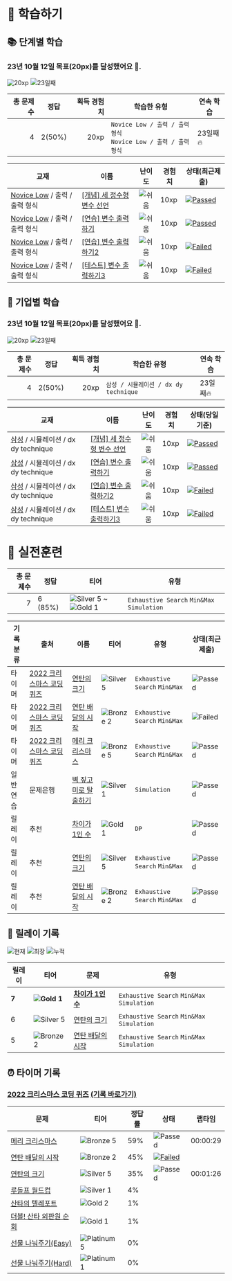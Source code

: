 
# 📖 학습하기 

## 📚 단계별 학습
### 23년 10월 12일 목표(20px)를 달성했어요 🥳.

![20xp](https://img.shields.io/badge/EXP-20xp-%235cb85c.svg?for-the-badge)
![23일째](https://img.shields.io/badge/연속학습-23일째-%23E34F26.svg?for-the-badge)

|총 문제수|정답|획득 경험치|학습한 유형|연속 학습|
|---:|---|---:|---|---|
|4|2(50%)|20xp|`Novice Low / 출력 / 출력 형식`<br/>`Novice Low / 출력 / 출력 형식`|23일째🔥|

|교재|이름|난이도|경험치|상태(최근제출)|
|---|---|:---:|---|---|
|[Novice Low](https://www.codetree.ai/missions?missionId=4) / 출력 / 출력 형식|[[개념] 세 정수형 변수 선언](https://www.codetree.ai/missions/4/problems/declaration-of-three-natural-numbers/introduction)|![쉬움][easy]|10xp|[![Passed][passed]]([231012/five/five.py](https://github.com/chaht01/codetree-TILs/blob/ab41844ad9143e037bc6791ed7e23be29f3f6319/231012/five/five.py))|
|[Novice Low](https://www.codetree.ai/missions?missionId=4) / 출력 / 출력 형식|[[연습] 변수 출력하기](https://www.codetree.ai/missions/4/problems/outputing-variables/description)|![쉬움][easy]|10xp|[![Passed][passed]]([231012/five/five.py](https://github.com/chaht01/codetree-TILs/blob/ab41844ad9143e037bc6791ed7e23be29f3f6319/231012/five/five.py))|
|[Novice Low](https://www.codetree.ai/missions?missionId=4) / 출력 / 출력 형식|[[연습] 변수 출력하기2](https://www.codetree.ai/missions/4/problems/outputing-variables/description)|![쉬움][easy]|10xp|[![Failed][failed]]([231012/five/five.py](https://github.com/chaht01/codetree-TILs/blob/ab41844ad9143e037bc6791ed7e23be29f3f6319/231012/five/five.py))|
|[Novice Low](https://www.codetree.ai/missions?missionId=4) / 출력 / 출력 형식|[[테스트] 변수 출력하기3](https://www.codetree.ai/missions/4/problems/outputing-variables-3/description)|![쉬움][easy]|10xp|[![Failed][failed]]([231012/five/five.py](https://github.com/chaht01/codetree-TILs/blob/ab41844ad9143e037bc6791ed7e23be29f3f6319/231012/five/five.py))|


## 🚀 기업별 학습
### 23년 10월 12일 목표(20px)를 달성했어요 🥳.

![20xp](https://img.shields.io/badge/EXP-20xp-%235cb85c.svg?for-the-badge)
![23일째](https://img.shields.io/badge/연속학습-23일째-%23E34F26.svg?for-the-badge)

|총 문제수|정답|획득 경험치|학습한 유형|연속 학습|
|---:|---|---:|---|---|
|4|2(50%)|20xp|`삼성 / 시뮬레이션 / dx dy technique`|23일째🔥|

|교재|이름|난이도|경험치|상태(당일기준)|
|---|---|:---:|---|---|
|[삼성](https://www.codetree.ai/cote/home?missionId=13) / 시뮬레이션 / dx dy technique|[[개념] 세 정수형 변수 선언](https://www.codetree.ai/missions/4/problems/declaration-of-three-natural-numbers/introduction)|![쉬움][easy]|10xp|[![Passed][passed]]([231012/five/five.py](https://github.com/chaht01/codetree-TILs/blob/ab41844ad9143e037bc6791ed7e23be29f3f6319/231012/five/five.py))|
|[삼성](https://www.codetree.ai/cote/home?missionId=13) / 시뮬레이션 / dx dy technique|[[연습] 변수 출력하기](https://www.codetree.ai/missions/4/problems/outputing-variables/description)|![쉬움][easy]|10xp|[![Passed][passed]]([231012/five/five.py](https://github.com/chaht01/codetree-TILs/blob/ab41844ad9143e037bc6791ed7e23be29f3f6319/231012/five/five.py))|
|[삼성](https://www.codetree.ai/cote/home?missionId=13) / 시뮬레이션 / dx dy technique|[[연습] 변수 출력하기2](https://www.codetree.ai/missions/4/problems/outputing-variables/description)|![쉬움][easy]|10xp|[![Failed][failed]]([231012/five/five.py](https://github.com/chaht01/codetree-TILs/blob/ab41844ad9143e037bc6791ed7e23be29f3f6319/231012/five/five.py))|
|[삼성](https://www.codetree.ai/cote/home?missionId=13) / 시뮬레이션 / dx dy technique|[[테스트] 변수 출력하기3](https://www.codetree.ai/missions/4/problems/outputing-variables-3/description)|![쉬움][easy]|10xp|[![Failed][failed]]([231012/five/five.py](https://github.com/chaht01/codetree-TILs/blob/ab41844ad9143e037bc6791ed7e23be29f3f6319/231012/five/five.py))|


# 🥇 실전훈련
|총 문제수|정답|티어|유형|
|---:|---|---|---|
|7|6 (85%)|![Silver 5][s5] ~ ![Gold 1][g1] |`Exhaustive Search` `Min&Max` `Simulation`|

|기록분류|출처|이름|티어|유형|상태(최근제출)|
|---|---|---|---|---|---|
|타이머|[2022 크리스마스 코딩 퀴즈](https://www.codetree.ai/training-field/mock-tests)|[연탄의 크기](https://www.codetree.ai/problems/size-of-briquette/description)|![Silver 5][s5] |`Exhaustive Search` `Min&Max`|![Passed][passed]|
|타이머|[2022 크리스마스 코딩 퀴즈](https://www.codetree.ai/training-field/mock-tests)|[연탄 배달의 시작](https://www.codetree.ai/problems/size-of-briquette/description)|![Bronze 2][b2] |`Exhaustive Search` `Min&Max`|![Failed][failed]|
|타이머|[2022 크리스마스 코딩 퀴즈](https://www.codetree.ai/training-field/mock-tests)|[메리 크리스마스](https://www.codetree.ai/problems/size-of-briquette/description)|![Bronze 5][b5] |`Exhaustive Search` `Min&Max`|![Passed][passed]|
|일반연습|문제은행|[벽 짚고 미로 탈출하기](https://www.codetree.ai/problems/escape-maze-with-wall-following/description)|![Silver 1][s1]|`Simulation`|![Passed][passed]|
|릴레이|추천|[차이가 1인 수](https://www.codetree.ai/problems/number-with-difference-1/description)|![Gold 1][g1]  |`DP`|![Passed][passed]|
|릴레이|추천|[연탄의 크기](https://www.codetree.ai/problems/size-of-briquette/description)|![Silver 5][s5] |`Exhaustive Search` `Min&Max`|![Passed][passed]|
|릴레이|추천|[연탄 배달의 시작](https://www.codetree.ai/problems/size-of-briquette/description)|![Bronze 2][b2] |`Exhaustive Search` `Min&Max`|![Passed][passed]|


## 🏃 릴레이 기록
![현재](https://img.shields.io/badge/현재_릴레이-7-%235cb85c.svg?for-the-badge)
![최장](https://img.shields.io/badge/최장_릴레이-10-%23E34F26.svg?for-the-badge)
![누적](https://img.shields.io/badge/누적_릴레이-16-%2300599C.svg?for-the-badge)

|릴레이|티어|문제|유형|
|---|---|---|---|
|**7**|**![Gold 1][g1]**|**[차이가 1인 수](https://www.codetree.ai/problems/number-with-difference-1/description)**|`Exhaustive Search` `Min&Max` `Simulation`|
|6|![Silver 5][s5]|[연탄의 크기](https://www.codetree.ai/problems/size-of-briquette/description)|`Exhaustive Search` `Min&Max` `Simulation`|
|5|![Bronze 2][b2]|[연탄 배달의 시작](https://www.codetree.ai/problems/size-of-briquette/description)|`Exhaustive Search` `Min&Max` `Simulation`|

## ⏰ 타이머 기록
### [2022 크리스마스 코딩 퀴즈](https://www.codetree.ai/training-field/mock-tests) [(기록 바로가기)](https://www.codetree.ai/training-field/my-records/timer/2707)
|문제|티어|정답률|상태|랩타임|
|---|---|---|---|---|
|[메리 크리스마스](https://www.codetree.ai/problems/happy-xmas/description)|![Bronze 5][b5] |59%|![Passed][passed]|00:00:29|
|[연탄 배달의 시작](https://www.codetree.ai/problems/the-beginning-of-briquette-delivery/description)|![Bronze 2][b2] |45%|[![Failed][failed]]([231012/five/five.py](https://github.com/chaht01/codetree-TILs/blob/ab41844ad9143e037bc6791ed7e23be29f3f6319/231012/five/five.py))||
|[연탄의 크기](https://www.codetree.ai/problems/size-of-briquette/description)|![Silver 5][s5]|35%|![Passed][passed]|00:01:26|
|[루돌프 월드컵](https://www.codetree.ai/problems/rudolph-worldcup/description)|![Silver 1][s1]|4%|||
|[산타의 텔레포트](https://www.codetree.ai/problems/santa-teleport/description)|![Gold 2][g2]|1%|||
|[더블! 산타 외판원 순회](https://www.codetree.ai/problems/double-traveling-santa-problem/description)|![Gold 1][g1]|1%|||
|[선물 나눠주기(Easy)](https://www.codetree.ai/problems/give-present-easy/description)|![Platinum 5][p5]|0%|||
|[선물 나눠주기(Hard)](https://www.codetree.ai/problems/give-present-hard/description)|![Platinum 1][p1]|0%|||



[b5]: https://img.shields.io/badge/Bronze_5-%235D3E31.svg
[b4]: https://img.shields.io/badge/Bronze_4-%235D3E31.svg
[b3]: https://img.shields.io/badge/Bronze_3-%235D3E31.svg
[b2]: https://img.shields.io/badge/Bronze_2-%235D3E31.svg
[b1]: https://img.shields.io/badge/Bronze_1-%235D3E31.svg
[s5]: https://img.shields.io/badge/Silver_5-%23394960.svg
[s4]: https://img.shields.io/badge/Silver_4-%23394960.svg
[s3]: https://img.shields.io/badge/Silver_3-%23394960.svg
[s2]: https://img.shields.io/badge/Silver_2-%23394960.svg
[s1]: https://img.shields.io/badge/Silver_1-%23394960.svg
[g5]: https://img.shields.io/badge/Gold_5-%23FFC433.svg
[g4]: https://img.shields.io/badge/Gold_4-%23FFC433.svg
[g3]: https://img.shields.io/badge/Gold_3-%23FFC433.svg
[g2]: https://img.shields.io/badge/Gold_2-%23FFC433.svg
[g1]: https://img.shields.io/badge/Gold_1-%23FFC433.svg
[p5]: https://img.shields.io/badge/Platinum_5-%2376DDD8.svg
[p4]: https://img.shields.io/badge/Platinum_4-%2376DDD8.svg
[p3]: https://img.shields.io/badge/Platinum_3-%2376DDD8.svg
[p2]: https://img.shields.io/badge/Platinum_2-%2376DDD8.svg
[p1]: https://img.shields.io/badge/Platinum_1-%2376DDD8.svg
[passed]: https://img.shields.io/badge/Passed-%23009D27.svg
[failed]: https://img.shields.io/badge/Failed-%23D24D57.svg
[easy]: https://img.shields.io/badge/쉬움-%235cb85c.svg?for-the-badge
[medium]: https://img.shields.io/badge/보통-%23FFC433.svg?for-the-badge
[hard]: https://img.shields.io/badge/어려움-%23D24D57.svg?for-the-badge